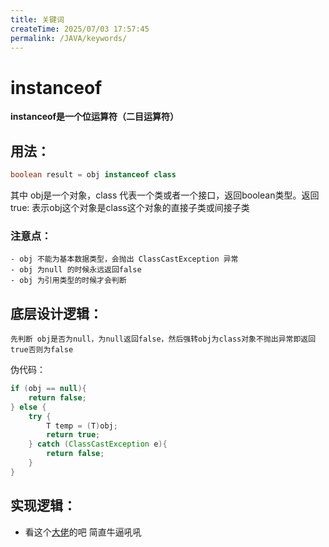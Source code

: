 ```yaml
---
title: 关键词
createTime: 2025/07/03 17:57:45
permalink: /JAVA/keywords/
---
```

# instanceof

**instanceof是一个位运算符（二目运算符）**

## 用法：
```java
boolean result = obj instanceof class
```
其中 obj是一个对象，class 代表一个类或者一个接口，返回boolean类型。返回true: 表示obj这个对象是class这个对象的直接子类或间接子类

### 注意点：
    - obj 不能为基本数据类型，会抛出 ClassCastException 异常
    - obj 为null 的时候永远返回false
    - obj 为引用类型的时候才会判断

## 底层设计逻辑：
    先判断 obj是否为null，为null返回false，然后强转obj为class对象不抛出异常即返回true否则为false

伪代码：
```java
if (obj == null){
    return false;
} else {
    try {
        T temp = (T)obj;
        return true;
    } catch (ClassCastException e){
        return false;
    }
}
```
## 实现逻辑：
- 看这个[大佬](https://www.zhihu.com/question/21574535)的吧  简直牛逼吼吼 